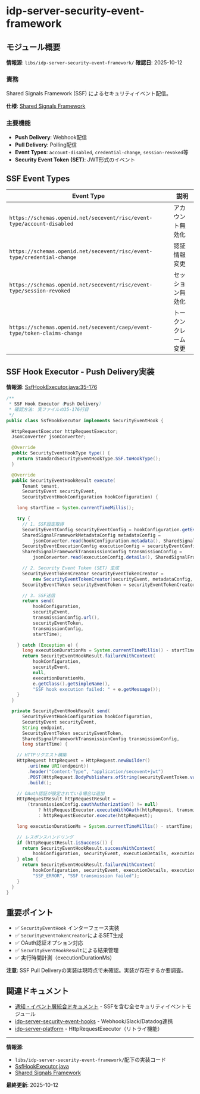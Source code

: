 # idp-server-security-event-framework

## モジュール概要

**情報源**: `libs/idp-server-security-event-framework/`
**確認日**: 2025-10-12

### 責務

Shared Signals Framework (SSF) によるセキュリティイベント配信。

**仕様**: [Shared Signals Framework](https://openid.net/specs/openid-sse-framework-1_0.html)

### 主要機能

- **Push Delivery**: Webhook配信
- **Pull Delivery**: Polling配信
- **Event Types**: `account-disabled`, `credential-change`, `session-revoked`等
- **Security Event Token (SET)**: JWT形式のイベント

## SSF Event Types

| Event Type | 説明 |
|-----------|------|
| `https://schemas.openid.net/secevent/risc/event-type/account-disabled` | アカウント無効化 |
| `https://schemas.openid.net/secevent/risc/event-type/credential-change` | 認証情報変更 |
| `https://schemas.openid.net/secevent/risc/event-type/session-revoked` | セッション無効化 |
| `https://schemas.openid.net/secevent/caep/event-type/token-claims-change` | トークンクレーム変更 |

## SSF Hook Executor - Push Delivery実装

**情報源**: [SsfHookExecutor.java:35-176](../../libs/idp-server-security-event-framework/src/main/java/org/idp/server/security/event/hook/ssf/SsfHookExecutor.java#L35-L176)

```java
/**
 * SSF Hook Executor（Push Delivery）
 * 確認方法: 実ファイルの35-176行目
 */
public class SsfHookExecutor implements SecurityEventHook {

  HttpRequestExecutor httpRequestExecutor;
  JsonConverter jsonConverter;

  @Override
  public SecurityEventHookType type() {
    return StandardSecurityEventHookType.SSF.toHookType();
  }

  @Override
  public SecurityEventHookResult execute(
      Tenant tenant,
      SecurityEvent securityEvent,
      SecurityEventHookConfiguration hookConfiguration) {

    long startTime = System.currentTimeMillis();

    try {
      // 1. SSF設定取得
      SecurityEventConfig securityEventConfig = hookConfiguration.getEvent(securityEvent.type());
      SharedSignalFrameworkMetadataConfig metadataConfig =
          jsonConverter.read(hookConfiguration.metadata(), SharedSignalFrameworkMetadataConfig.class);
      SecurityEventExecutionConfig executionConfig = securityEventConfig.execution();
      SharedSignalFrameworkTransmissionConfig transmissionConfig =
          jsonConverter.read(executionConfig.details(), SharedSignalFrameworkTransmissionConfig.class);

      // 2. Security Event Token (SET) 生成
      SecurityEventTokenCreator securityEventTokenCreator =
          new SecurityEventTokenCreator(securityEvent, metadataConfig, transmissionConfig);
      SecurityEventToken securityEventToken = securityEventTokenCreator.create();

      // 3. SSF送信
      return send(
          hookConfiguration,
          securityEvent,
          transmissionConfig.url(),
          securityEventToken,
          transmissionConfig,
          startTime);

    } catch (Exception e) {
      long executionDurationMs = System.currentTimeMillis() - startTime;
      return SecurityEventHookResult.failureWithContext(
          hookConfiguration,
          securityEvent,
          null,
          executionDurationMs,
          e.getClass().getSimpleName(),
          "SSF hook execution failed: " + e.getMessage());
    }
  }

  private SecurityEventHookResult send(
      SecurityEventHookConfiguration hookConfiguration,
      SecurityEvent securityEvent,
      String endpoint,
      SecurityEventToken securityEventToken,
      SharedSignalFrameworkTransmissionConfig transmissionConfig,
      long startTime) {

    // HTTPリクエスト構築
    HttpRequest httpRequest = HttpRequest.newBuilder()
        .uri(new URI(endpoint))
        .header("Content-Type", "application/secevent+jwt")
        .POST(HttpRequest.BodyPublishers.ofString(securityEventToken.value()))
        .build();

    // OAuth認証が設定されている場合は追加
    HttpRequestResult httpRequestResult =
        (transmissionConfig.oauthAuthorization() != null)
            ? httpRequestExecutor.executeWithOAuth(httpRequest, transmissionConfig.oauthAuthorization())
            : httpRequestExecutor.execute(httpRequest);

    long executionDurationMs = System.currentTimeMillis() - startTime;

    // レスポンスハンドリング
    if (httpRequestResult.isSuccess()) {
      return SecurityEventHookResult.successWithContext(
          hookConfiguration, securityEvent, executionDetails, executionDurationMs);
    } else {
      return SecurityEventHookResult.failureWithContext(
          hookConfiguration, securityEvent, executionDetails, executionDurationMs,
          "SSF_ERROR", "SSF transmission failed");
    }
  }
}
```

## 重要ポイント

- ✅ `SecurityEventHook` インターフェース実装
- ✅ `SecurityEventTokenCreator`によるSET生成
- ✅ OAuth認証オプション対応
- ✅ `SecurityEventHookResult`による結果管理
- ✅ 実行時間計測（executionDurationMs）

**注意**: SSF Pull Deliveryの実装は現時点で未確認。実装が存在するか要調査。

## 関連ドキュメント

- [通知・イベント層統合ドキュメント](./ai-50-notification-security-event.md) - SSFを含む全セキュリティイベントモジュール
- [idp-server-security-event-hooks](./ai-55-security-event-hooks.md) - Webhook/Slack/Datadog連携
- [idp-server-platform](./ai-12-platform.md) - HttpRequestExecutor（リトライ機能）

---

**情報源**:
- `libs/idp-server-security-event-framework/`配下の実装コード
- [SsfHookExecutor.java](../../libs/idp-server-security-event-framework/src/main/java/org/idp/server/security/event/hook/ssf/SsfHookExecutor.java)
- [Shared Signals Framework](https://openid.net/specs/openid-sse-framework-1_0.html)

**最終更新**: 2025-10-12
